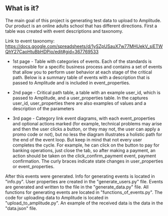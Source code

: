 What is it?
----------
The main goal of this project is generating test data to upload
to Amplitude. Our product is an online adults school that has different directions.
First a table was created with event descriptions and taxonomy.

Link to event taxonomy:
https://docs.google.com/spreadsheets/d/1ySZpUSauX7w77MHUekV_siETWQhY27CaoHtuBbHDPio/edit#gid=367769533

* 1st page - Table with categories of events. Each of the standards is responsible for a
specific business process and contains a set of events that allow you to perform user 
behavior at each stage of the critical path. Below is a summary table of events with a 
description that is passed to Amplitude and is included in event_properties.

* 2nd page - Critical path table, a table with an example user_id, which is passed 
to Amplitude, and a user_properties table. In the captures user_id, user_properties there 
are also examples of values and a description of the parameters

* 3rd page - Category link event diagrams, with each event_properties and optional actions 
marked (for example, technical problems may arise and then the user clicks a button, or they may not, 
the user can apply a promo code or not), but no less the diagram illustrates a holistic path for the end 
of the event loop. But keep in mind that not every user completes the cycle. For example, he can click on the 
button to pay for banking operations, just close the tab, so after making a payment, an action should be taken 
on the click_confirm_payment event, payment confirmation. The curly braces indicate state changes in user_properties
or event_properties.

After this events were generated. Info for generating events is located in "info.py".
User properties are created in the "generate_users.py" file.
Events are generated and written to the file in the "generate_data.py" file.
All functions for generating events are located in "functions_of_events.py".
The code for uploading data to Amplitude is located in "upload_to_amplitude.py".
An example of the received data is the data in the  "data.json" file.


